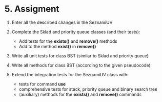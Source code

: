 # 5. Assigment

1) Enter all the described changes in the SeznamiUV

2) Complete the Sklad and priority queue classes (and their tests):
    - Add tests for the **exists()** and **remove()** methods
    - Add to the method **exist()** in **remove()**

3) Write all unit tests for class BST (similar to Sklad and priority queue)

4) Write all methods for class BST (according to the given pseudocode)

5) Extend the integration tests for the SeznamiUV class with:
      - tests for command **use**
      - comprehensive tests for stack, priority queue and binary search tree
      - (auxiliary) methods for the **exists()** and **remove()** commands
